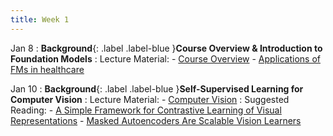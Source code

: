 ```yaml
---
title: Week 1
---
```


Jan 8
: **Background**{: .label .label-blue }**Course Overview & Introduction to Foundation Models**
: Lecture Material: 
    - [Course Overview](../assets/lectures/L1_introslides.pptx)
    - [Applications of FMs in healthcare](../assets/lectures/L1_genAI.pptx)

Jan 10
: **Background**{: .label .label-blue }**Self-Supervised Learning for Computer Vision**
: Lecture Material: 
    - [Computer Vision](../assets/lectures/L2_vision.pptx)
: Suggested Reading: 
    - [A Simple Framework for Contrastive Learning of Visual Representations](https://arxiv.org/abs/2002.05709)
    - [Masked Autoencoders Are Scalable Vision Learners](https://arxiv.org/abs/2111.06377)